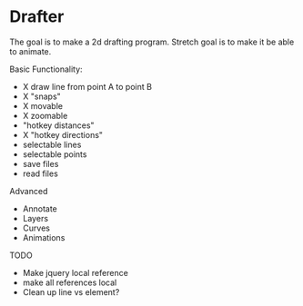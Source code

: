 # Drafter

The goal is to make a 2d drafting program. Stretch goal is to make it be able to animate.

Basic Functionality:
- X draw line from point A to point B
- X "snaps"
- X movable
- X zoomable
- "hotkey distances"
- X "hotkey directions"
- selectable lines
- selectable points
- save files
- read files

Advanced
- Annotate
- Layers
- Curves
- Animations


TODO
- Make jquery local reference
- make all references local
- Clean up line vs element?
